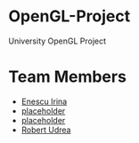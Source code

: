 # OpenGL-Project
University OpenGL Project


# Team Members

 - [Enescu Irina](https://github.com/irinaenescu2002)
 - [placeholder](https://github.com/andlft)
 - [placeholder](https://github.com/RobertKeanu)
 - [Robert Udrea](https://github.com/rob3rtu)
